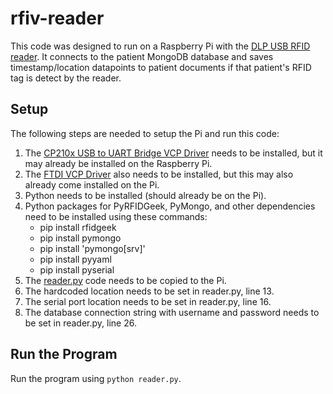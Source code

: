 # rfiv-reader

This code was designed to run on a Raspberry Pi with the [DLP USB RFID reader](https://www.dlpdesign.com/rf/dlp-rfid2-ds-v114.pdf). It connects to the patient MongoDB database and saves timestamp/location datapoints to patient documents if that patient's RFID tag is detect by the reader. 

## Setup

The following steps are needed to setup the Pi and run this code:
1. The [CP210x USB to UART Bridge VCP Driver](https://www.silabs.com/developers/usb-to-uart-bridge-vcp-drivers) needs to be installed, but it may already be installed on the Raspberry Pi.
2. The [FTDI VCP Driver](https://ftdichip.com/drivers/vcp-drivers/) also needs to be installed, but this may also already come installed on the Pi. 
3. Python needs to be installed (should already be on the Pi).
4. Python packages for PyRFIDGeek, PyMongo, and other dependencies need to be installed using these commands:
    * pip install rfidgeek
    * pip install pymongo
    * pip install 'pymongo\[srv\]'
    * pip install pyyaml
    * pip install pyserial 
5. The [reader.py](reader.py) code needs to be copied to the Pi.
6. The hardcoded location needs to be set in reader.py, line 13. 
7. The serial port location needs to be set in reader.py, line 16.
8. The database connection string with username and password needs to be set in reader.py, line 26.

## Run the Program

Run the program using `python reader.py`.